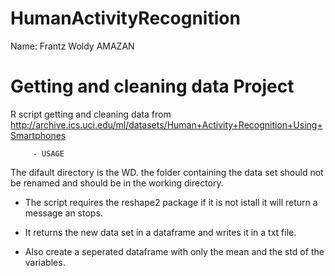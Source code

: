 HumanActivityRecognition
========================

Name: Frantz Woldy AMAZAN

Getting and cleaning data Project
==================================

R script getting and cleaning data from http://archive.ics.uci.edu/ml/datasets/Human+Activity+Recognition+Using+Smartphones 

         - USAGE

The difault directory is the WD. the folder containing the data set should not be renamed and should be in the working directory.


* The script requires the reshape2 package if it is not istall it will return a message an stops.

* It returns the new data set in a dataframe and writes it in a txt file.

* Also create a seperated dataframe with only the mean and the std of the variables.
